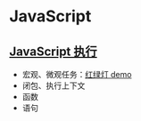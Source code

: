 # JavaScript

## [JavaScript 执行](/Notes/JavaScript/JavaScript执行.md)

- 宏观、微观任务：[红绿灯 demo](/Demo/JavaScript/trafficLight/index.html)
- 闭包、执行上下文
- 函数
- 语句
